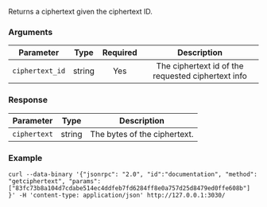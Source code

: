 Returns a ciphertext given the ciphertext ID.

### Arguments

|    Parameter    |  Type  | Required |                     Description                    |
|:---------------:|:------:|:--------:|:--------------------------------------------------:|
| `ciphertext_id` | string |    Yes   | The ciphertext id of the requested ciphertext info |

### Response

|   Parameter  |  Type  |          Description         |
|:------------:|:------:|:----------------------------:|
| `ciphertext` | string | The bytes of the ciphertext. |

### Example
```ignore
curl --data-binary '{"jsonrpc": "2.0", "id":"documentation", "method": "getciphertext", "params": ["83fc73b8a104d7cdabe514ec4ddfeb7fd6284ff8e0a757d25d8479ed0ffe608b"] }' -H 'content-type: application/json' http://127.0.0.1:3030/
```
